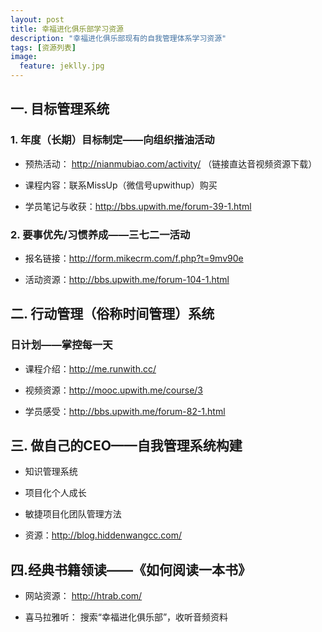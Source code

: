 ```yaml
---
layout: post
title: 幸福进化俱乐部学习资源
description: "幸福进化俱乐部现有的自我管理体系学习资源"
tags: [资源列表]
image:
  feature: jeklly.jpg
---
```



## 一. 目标管理系统

### 1. 年度（长期）目标制定——向组织揩油活动

* 预热活动： http://nianmubiao.com/activity/ （链接直达音视频资源下载）

* 课程内容：联系MissUp（微信号upwithup）购买

* 学员笔记与收获：http://bbs.upwith.me/forum-39-1.html 


### 2. 要事优先/习惯养成——三七二一活动

* 报名链接：http://form.mikecrm.com/f.php?t=9mv90e  

* 活动资源：http://bbs.upwith.me/forum-104-1.html 


## 二. 行动管理（俗称时间管理）系统

### 日计划——掌控每一天
 
* 课程介绍：http://me.runwith.cc/ 

* 视频资源：http://mooc.upwith.me/course/3  

* 学员感受：http://bbs.upwith.me/forum-82-1.html 


## 三. 做自己的CEO——自我管理系统构建

*  知识管理系统

*  项目化个人成长

*  敏捷项目化团队管理方法

*  资源：http://blog.hiddenwangcc.com/ 


## 四.经典书籍领读——《如何阅读一本书》

* 网站资源： http://htrab.com/ 

* 喜马拉雅听： 搜索“幸福进化俱乐部”，收听音频资料




